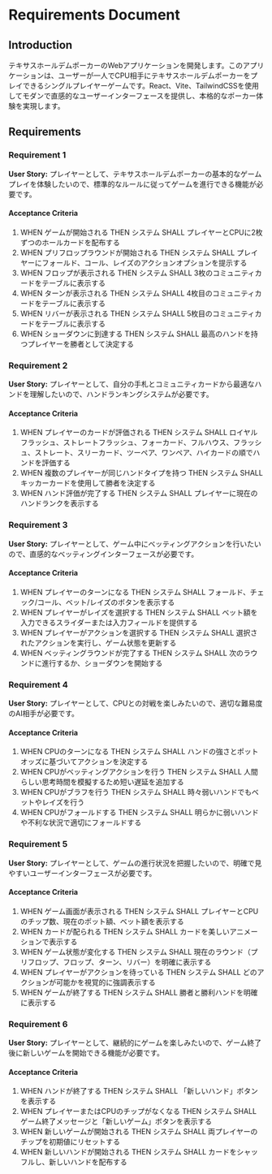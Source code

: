 # Requirements Document

## Introduction

テキサスホールデムポーカーのWebアプリケーションを開発します。このアプリケーションは、ユーザーが一人でCPU相手にテキサスホールデムポーカーをプレイできるシングルプレイヤーゲームです。React、Vite、TailwindCSSを使用してモダンで直感的なユーザーインターフェースを提供し、本格的なポーカー体験を実現します。

## Requirements

### Requirement 1

**User Story:** プレイヤーとして、テキサスホールデムポーカーの基本的なゲームプレイを体験したいので、標準的なルールに従ってゲームを進行できる機能が必要です。

#### Acceptance Criteria

1. WHEN ゲームが開始される THEN システム SHALL プレイヤーとCPUに2枚ずつのホールカードを配布する
2. WHEN プリフロップラウンドが開始される THEN システム SHALL プレイヤーにフォールド、コール、レイズのアクションオプションを提示する
3. WHEN フロップが表示される THEN システム SHALL 3枚のコミュニティカードをテーブルに表示する
4. WHEN ターンが表示される THEN システム SHALL 4枚目のコミュニティカードをテーブルに表示する
5. WHEN リバーが表示される THEN システム SHALL 5枚目のコミュニティカードをテーブルに表示する
6. WHEN ショーダウンに到達する THEN システム SHALL 最高のハンドを持つプレイヤーを勝者として決定する

### Requirement 2

**User Story:** プレイヤーとして、自分の手札とコミュニティカードから最適なハンドを理解したいので、ハンドランキングシステムが必要です。

#### Acceptance Criteria

1. WHEN プレイヤーのカードが評価される THEN システム SHALL ロイヤルフラッシュ、ストレートフラッシュ、フォーカード、フルハウス、フラッシュ、ストレート、スリーカード、ツーペア、ワンペア、ハイカードの順でハンドを評価する
2. WHEN 複数のプレイヤーが同じハンドタイプを持つ THEN システム SHALL キッカーカードを使用して勝者を決定する
3. WHEN ハンド評価が完了する THEN システム SHALL プレイヤーに現在のハンドランクを表示する

### Requirement 3

**User Story:** プレイヤーとして、ゲーム中にベッティングアクションを行いたいので、直感的なベッティングインターフェースが必要です。

#### Acceptance Criteria

1. WHEN プレイヤーのターンになる THEN システム SHALL フォールド、チェック/コール、ベット/レイズのボタンを表示する
2. WHEN プレイヤーがレイズを選択する THEN システム SHALL ベット額を入力できるスライダーまたは入力フィールドを提供する
3. WHEN プレイヤーがアクションを選択する THEN システム SHALL 選択されたアクションを実行し、ゲーム状態を更新する
4. WHEN ベッティングラウンドが完了する THEN システム SHALL 次のラウンドに進行するか、ショーダウンを開始する

### Requirement 4

**User Story:** プレイヤーとして、CPUとの対戦を楽しみたいので、適切な難易度のAI相手が必要です。

#### Acceptance Criteria

1. WHEN CPUのターンになる THEN システム SHALL ハンドの強さとポットオッズに基づいてアクションを決定する
2. WHEN CPUがベッティングアクションを行う THEN システム SHALL 人間らしい思考時間を模擬するため短い遅延を追加する
3. WHEN CPUがブラフを行う THEN システム SHALL 時々弱いハンドでもベットやレイズを行う
4. WHEN CPUがフォールドする THEN システム SHALL 明らかに弱いハンドや不利な状況で適切にフォールドする

### Requirement 5

**User Story:** プレイヤーとして、ゲームの進行状況を把握したいので、明確で見やすいユーザーインターフェースが必要です。

#### Acceptance Criteria

1. WHEN ゲーム画面が表示される THEN システム SHALL プレイヤーとCPUのチップ数、現在のポット額、ベット額を表示する
2. WHEN カードが配られる THEN システム SHALL カードを美しいアニメーションで表示する
3. WHEN ゲーム状態が変化する THEN システム SHALL 現在のラウンド（プリフロップ、フロップ、ターン、リバー）を明確に表示する
4. WHEN プレイヤーがアクションを待っている THEN システム SHALL どのアクションが可能かを視覚的に強調表示する
5. WHEN ゲームが終了する THEN システム SHALL 勝者と勝利ハンドを明確に表示する

### Requirement 6

**User Story:** プレイヤーとして、継続的にゲームを楽しみたいので、ゲーム終了後に新しいゲームを開始できる機能が必要です。

#### Acceptance Criteria

1. WHEN ハンドが終了する THEN システム SHALL 「新しいハンド」ボタンを表示する
2. WHEN プレイヤーまたはCPUのチップがなくなる THEN システム SHALL ゲーム終了メッセージと「新しいゲーム」ボタンを表示する
3. WHEN 新しいゲームが開始される THEN システム SHALL 両プレイヤーのチップを初期値にリセットする
4. WHEN 新しいハンドが開始される THEN システム SHALL カードをシャッフルし、新しいハンドを配布する